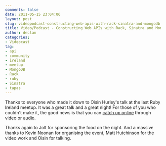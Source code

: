 ```yaml
---
comments: false
date: 2011-05-15 23:04:06
layout: post
slug: videopodcast-constructing-web-apis-with-rack-sinatra-and-mongodb
title: Video/Podcast - Constructing Web APIs with Rack, Sinatra and MongoDB
author: declan
categories:
- Videocast
tag:
- api
- community
- ireland
- meetup
- MongoDB
- Rack
- ruby
- Sinatra
- tapas
---
```


Thanks to everyone who made it down to Oisin Hurley's talk at the last Ruby Ireland meetup. It was a great talk and a great night! For those of you who couldn't make it, the good news is that you can [catch up online](http://www.codemongrel.com/the-ruby-ireland-sessions-constructing-web-apis-with-rack-sinatra-and-mongodb-by-oisin-hurley/) through video or audio.

Thanks again to Jolt for sponsoring the food on the night. And a massive thanks to Kevin Noonan for organising the event, Matt Hutchinson for the video work and Oisin for talking.
